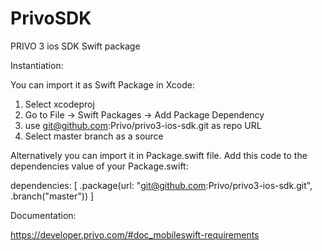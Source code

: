 # PrivoSDK

PRIVO 3 ios SDK Swift package

Instantiation:

You can import it as Swift Package in Xcode:
1) Select xcodeproj
2) Go to File -> Swift Packages -> Add Package Dependency
3) use git@github.com:Privo/privo3-ios-sdk.git as repo URL
4) Select master branch as a source

Alternatively you can import it in Package.swift file.
Add this code to the dependencies value of your Package.swift:

dependencies: [
    .package(url: "git@github.com:Privo/privo3-ios-sdk.git", .branch("master"))
]

Documentation:

https://developer.privo.com/#doc_mobileswift-requirements
